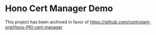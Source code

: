 # Hono Cert Manager Demo

This project has been archived in favor of https://github.com/controlant-org/Hono-PKI-cert-manager